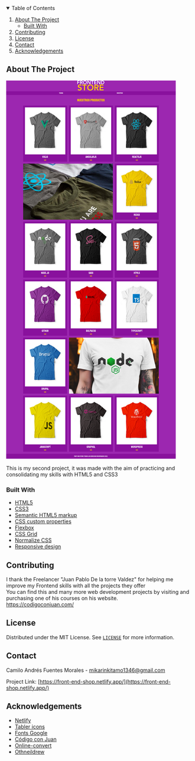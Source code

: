 <!-- TABLE OF CONTENTS -->
<details open="open">
  <summary>Table of Contents</summary>
  <ol>
    <li>
      <a href="#about-the-project">About The Project</a>
      <ul>
        <li><a href="#built-with">Built With</a></li>
      </ul>
    </li>
    <li><a href="#contributing">Contributing</a></li>
    <li><a href="#license">License</a></li>
    <li><a href="#contact">Contact</a></li>
    <li><a href="#acknowledgements">Acknowledgements</a></li>
  </ol>
</details>

<!-- ABOUT THE PROJECT -->
## About The Project

![alt text](https://github.com/stente3/second-project/blob/master/designs/main.png)

This is my second project, it was made with the aim of practicing and consolidating my skills with HTML5 and CSS3  

### Built With

* [HTML5](https://developer.mozilla.org/en/docs/Web/HTML)
* [CSS3](https://developer.mozilla.org/en-US/docs/Web/CSS)
* [Semantic HTML5 markup](https://developer.mozilla.org/en-US/docs/Glossary/Semantics#semantics_in_html)
* [CSS custom properties](https://developer.mozilla.org/en-US/docs/Web/CSS/--*)
* [Flexbox](https://developer.mozilla.org/en-US/docs/Learn/CSS/CSS_layout/Flexbox)
* [CSS Grid](https://developer.mozilla.org/en-US/docs/Web/CSS/CSS_Grid_Layout)
* [Normalize CSS](https://necolas.github.io/normalize.css/)
* [Responsive design](https://developer.mozilla.org/en-US/docs/Learn/CSS/CSS_layout/Responsive_Design)


## Contributing

I thank the Freelancer "Juan Pablo De la torre Valdez" for helping me improve my Frontend skills with all the projects they offer <br>
You can find this and many more web development projects by visiting and purchasing one of his courses on his website. <br>
https://codigoconjuan.com/


<!-- LICENSE -->
## License

Distributed under the MIT License. See [`LICENSE`](https://github.com/stente3/web-site-freelancer/blob/main/LICENSE) for more information.

<!-- CONTACT -->
## Contact

Camilo Andrés Fuentes Morales - mikarinkitamo1346@gmail.com

Project Link: [https://front-end-shop.netlify.app/](https://front-end-shop.netlify.app/)

<!-- ACKNOWLEDGEMENTS -->
## Acknowledgements

* [Netlify](https://www.netlify.com/)
* [Tabler icons](https://tablericons.com/)
* [Fonts Google](https://fonts.google.com/)
* [Código con Juan](https://www.udemy.com/course/desarrollo-web-completo-con-html5-css3-js-php-y-mysql/)
* [Online-convert](https://imagen.online-convert.com/es/convertir-a-webp)
* [Othneildrew](https://github.com/othneildrew/Best-README-Template)
